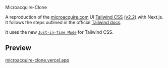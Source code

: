 Microacquire-Clone


A reproduction of the [microacquire.com](https://microacquire.com) UI  [Tailwind CSS](https://tailwindcss.com/) [(v2.2)](https://blog.tailwindcss.com/tailwindcss-2-2) with Next.js. It follows the steps outlined in the official [Tailwind docs](https://tailwindcss.com/docs/guides/nextjs).

It uses the new [`Just-in-Time Mode`](https://tailwindcss.com/docs/just-in-time-mode) for Tailwind CSS.

## Preview
[microacquire-clone.vercel.app](https://microacquire-clone.vercel.app/)

